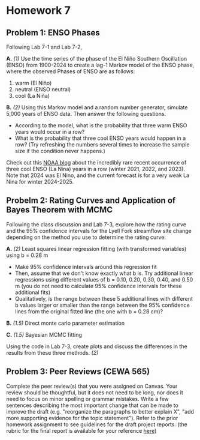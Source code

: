 # Homework 7

 
## Problem 1: ENSO Phases
Following Lab 7-1 and Lab 7-2,

**A.** *(1)* Use the time series of the phase of the El Niño Southern Oscillation (ENSO) from 1900-2024 to create a lag-1 Markov model of the ENSO phase, where the observed Phases of ENSO are as follows:

1. warm (El Niño)
2. neutral (ENSO neutral)
3. cool (La Niña)

**B.** *(2)* Using this Markov model and a random number generator, simulate 5,000 years of ENSO data. Then answer the following questions.

  - According to the model, what is the probability that three warm ENSO years would occur in a row?
  - What is the probability that three cool ENSO years would happen in a row?  (Try refreshing the numbers several times to increase the sample size if the condition never happens.)

Check out this [NOAA blog](https://research.noaa.gov/2023/11/07/recent-triple-dip-la-nina-upends-current-understanding-of-enso/) about the incredibly rare recent occurrence of three cool ENSO (La Nina) years in a row (winter 2021, 2022, and 2023).  Note that 2024 was El Nino, and the current forecast is for a very weak La Nina for winter 2024-2025.

## Probelm 2: Rating Curves and Application of Bayes Theorem with MCMC
 
Following the class discussion and Lab 7-3, explore how the rating curve and the 95% confidence intervals for the Lyell Fork streamflow site change depending on the method you use to determine the rating curve:

**A.** *(2)* Least squares linear regression fitting (with transformed variables) using b = 0.28 m
  - Make 95% confidence intervals around this regression fit
  - Then, assume that we don't know exactly what b is. Try additional linear regressions using different values of b = 0.10, 0.20, 0.30, 0.40, and 0.50 m (you do not need to calculate 95% confidence intervals for these additional fits)
  - Qualitatively, is the range between these 5 additional lines with different b values larger or smaller than the range between the 95% confidence lines from the original fitted line (the one with b = 0.28 cm)?
  
**B.** *(1.5)* Direct monte carlo parameter estimation

**C.** *(1.5)* Bayesian MCMC fitting

Using the code in Lab 7-3, create plots and discuss the differences in the results from these three methods. *(2)*

## Problem 3: Peer Reviews (CEWA 565)

Complete the peer review(s) that you were assigned on Canvas. Your review should be thoughtful, but it does not need to be long, nor does it need to focus on minor spelling or grammar mistakes. Write a few sentences describing the most important change that can be made to improve the draft (e.g. "reorganize the paragraphs to better explain X", "add more supporting evidence for the topic statement"). Refer to the prior homework assignment to see guidelines for the draft project reports. (the rubric for the final report is available for your reference [here](/overview/b-project.md))

